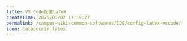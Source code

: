 ```yaml
---
title: VS Code配置LaTeX
createTime: 2025/03/02 17:19:27
permalink: /campus-wiki/common-softwares/IDE/config-latex-vscode/
icon: catppuccin:latex
---
```


[//]: # (TODO: zxb待完成)